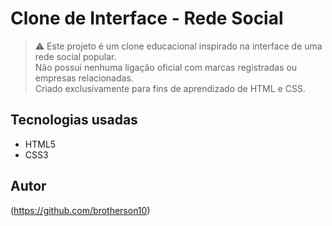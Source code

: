 # Clone de Interface - Rede Social

> ⚠️ Este projeto é um clone educacional inspirado na interface de uma rede social popular.  
> Não possui nenhuma ligação oficial com marcas registradas ou empresas relacionadas.  
> Criado exclusivamente para fins de aprendizado de HTML e CSS.

## Tecnologias usadas
- HTML5
- CSS3

## Autor
(https://github.com/brotherson10)
